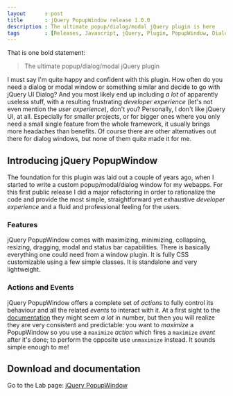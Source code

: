 ```yaml
---
layout      : post
title       : jQuery PopupWindow release 1.0.0
description : The ultimate popup/dialog/modal jQuery plugin is here
tags        : [Releases, Javascript, jQuery, Plugin, PopupWindow, Dialog, Modal, Popup, Window]
---
```


That is one bold statement:

> The ultimate popup/dialog/modal jQuery plugin

I must say I'm quite happy and confident with this plugin. How often do you need a dialog or modal window or something similar and decide to go with jQuery UI Dialog? And you most likely end up including *a lot* of apparently useless stuff, with a resulting frustrating *developer experience* (let's not even mention the *user experience*), don't you?
Personally, I don't like jQuery UI, at all. Especially for smaller projects, or for bigger ones where you only need a small single feature from the whole framework, it usually brings more headaches than benefits.
Of course there are other alternatives out there for dialog windows, but none of them quite made it for me.


## Introducing jQuery PopupWindow
The foundation for this plugin was laid out a couple of years ago, when I started to write a custom popup/modal/dialog window for my webapps.
For this first public release I did a major refactoring in order to rationalize the code and provide the most simple, straightforward yet exhaustive *developer experience* and a fluid and professional feeling for the users.

### Features
jQuery PopupWindow comes with maximizing, minimizing, collapsing, resizing, dragging, modal and status bar capabilities. There is basically everything one could need from a window plugin.
It is fully CSS customizable using a few simple classes. It is standalone and very lightweight.

### Actions and Events
jQuery PopupWindow offers a complete set of *actions* to fully control its behaviour and all the related *events* to interact with it.
At a first sight to the [documentation](/labs/jquery-popup-window/) they might seem *a lot* in number, but then you will realize they are very consistent and predictable: you want to *maximize* a PopupWindow so you use a `maximize` *action* which fires a `maximize` *event* after it's done; to perform the opposite use `unmaximize` instead. It sounds simple enough to me!


## Download and documentation

Go to the Lab page: [jQuery PopupWindow](/labs/jquery-popup-window/)
